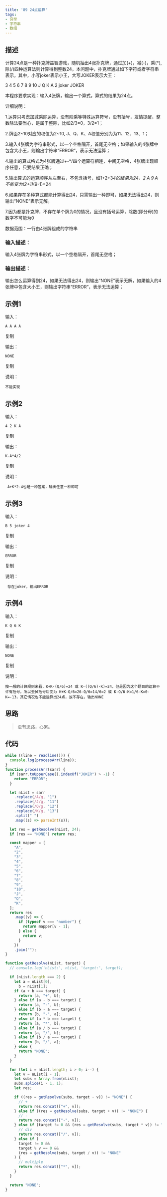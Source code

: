 ```yaml
---
title: '89 24点运算'
tags:
- 穷举
- 字符串
- 数组
---
```


## 描述

计算24点是一种扑克牌益智游戏，随机抽出4张扑克牌，通过加(+)，减(-)，乘(*), 除(/)四种运算法则计算得到整数24，本问题中，扑克牌通过如下字符或者字符串表示，其中，小写joker表示小王，大写JOKER表示大王：

3 4 5 6 7 8 9 10 J Q K A 2 joker JOKER

本程序要求实现：输入4张牌，输出一个算式，算式的结果为24点。

详细说明：

1.运算只考虑加减乘除运算，没有阶乘等特殊运算符号，没有括号，友情提醒，整数除法要当心，是属于整除，比如2/3=0，3/2=1；

2.牌面2~10对应的权值为2~10, J、Q、K、A权值分别为为11、12、13、1；

3.输入4张牌为字符串形式，以一个空格隔开，首尾无空格；如果输入的4张牌中包含大小王，则输出字符串“ERROR”，表示无法运算；

4.输出的算式格式为4张牌通过+-*/四个运算符相连，中间无空格，4张牌出现顺序任意，只要结果正确；

5.输出算式的运算顺序从左至右，不包含括号，如1+2+3*4的结果为24，2 A 9 A不能变为(2+1)*(9-1)=24

6.如果存在多种算式都能计算得出24，只需输出一种即可，如果无法得出24，则输出“NONE”表示无解。

7.因为都是扑克牌，不存在单个牌为0的情况，且没有括号运算，除数(即分母)的数字不可能为0

数据范围：一行由4张牌组成的字符串

### 输入描述：

输入4张牌为字符串形式，以一个空格隔开，首尾无空格；

### 输出描述：

输出怎么运算得到24，如果无法得出24，则输出“NONE”表示无解，如果输入的4张牌中包含大小王，则输出字符串“ERROR”，表示无法运算；

## 示例1

输入：

```
A A A A
```

复制

输出：

```
NONE
```

复制

说明：

```
不能实现          
```

## 示例2

输入：

```
4 2 K A
```

复制

输出：

```
K-A*4/2
```

复制

说明：

```
 A+K*2-4也是一种答案，输出任意一种即可          
```

## 示例3

输入：

```
B 5 joker 4
```

复制

输出：

```
ERROR
```

复制

说明：

```
 存在joker，输出ERROR         
```

## 示例4

输入：

```
K Q 6 K
```

复制

输出：

```
NONE
```

复制

说明：

```
按一般的计算规则来看，K+K-(Q/6)=24 或 K-((Q/6)-K)=24，但是因为这个题目的运算不许有括号，所以去掉括号后变为 K+K-Q/6=26-Q/6=14/6=2 或 K-Q/6-K=1/6-K=0-K=-13，其它情况也不能运算出24点，故不存在，输出NONE  
```

## 思路

> 没有思路，心累。

## 代码

```js
while ((line = readline())) {
  console.log(processArr(line));
}
function processArr(sarr) {
  if (sarr.toUpperCase().indexOf("JOKER") > -1) {
    return "ERROR";
  }

  let nList = sarr
    .replace(/A/g, "1")
    .replace(/J/g, "11")
    .replace(/Q/g, "12")
    .replace(/K/g, "13")
    .split(" ")
    .map((s) => parseInt(s));

  let res = getResolve(nList, 24);
  if (res == "NONE") return res;

  const mapper = [
    "A",
    "2",
    "3",
    "4",
    "5",
    "6",
    "7",
    "8",
    "9",
    "10",
    "J",
    "Q",
    "K",
  ];
  return res
    .map((v) => {
      if (typeof v === "number") {
        return mapper[v - 1];
      } else {
        return v;
      }
    })
    .join("");
}

function getResolve(nList, target) {
  // console.log('nList:', nList, 'target:', target);

  if (nList.length === 2) {
    let a = nList[0],
      b = nList[1];
    if (a + b === target) {
      return [a, "+", b];
    } else if (a - b === target) {
      return [a, "-", b];
    } else if (b - a === target) {
      return [b, "-", a];
    } else if (a * b === target) {
      return [a, "*", b];
    } else if (a / b === target) {
      return [a, "/", b];
    } else if (b / a === target) {
      return [b, "/", a];
    } else {
      return "NONE";
    }
  }

  for (let i = nList.length; i > 0; i--) {
    let v = nList[i - 1];
    let subs = Array.from(nList);
    subs.splice(i - 1, 1);
    let res;

    if ((res = getResolve(subs, target - v)) != "NONE") {
      // +
      return res.concat(["+", v]);
    } else if ((res = getResolve(subs, target + v)) != "NONE") {
      // -
      return res.concat(["-", v]);
    } else if (target != 0 && (res = getResolve(subs, target * v)) != "NONE") {
      // div
      return res.concat(["/", v]);
    } else if (
      target != 0 &&
      target % v == 0 &&
      (res = getResolve(subs, target / v)) != "NONE"
    ) {
      // multiple
      return res.concat(["*", v]);
    }
  }

  return "NONE";
}
```

